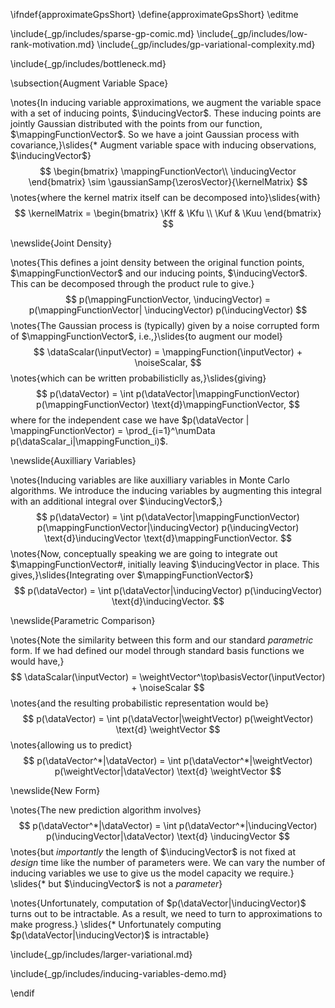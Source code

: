 \ifndef{approximateGpsShort}
\define{approximateGpsShort}
\editme

\include{_gp/includes/sparse-gp-comic.md}
\include{_gp/includes/low-rank-motivation.md}
\include{_gp/includes/gp-variational-complexity.md}
<!--include{_gp/includes/larger-factorize.md}-->
\include{_gp/includes/bottleneck.md}

\subsection{Augment Variable Space}

\notes{In inducing variable approximations, we augment the variable space with a set of inducing points, $\inducingVector$. These inducing points are jointly Gaussian distributed with the points from our function, $\mappingFunctionVector$. So we have a joint Gaussian process with covariance,}\slides{* Augment variable space with inducing observations, $\inducingVector$}
$$
\begin{bmatrix}
\mappingFunctionVector\\
\inducingVector
\end{bmatrix} \sim \gaussianSamp{\zerosVector}{\kernelMatrix}
$$
\notes{where the kernel matrix itself can be decomposed into}\slides{with}
$$
\kernelMatrix =
\begin{bmatrix}
\Kff & \Kfu \\
\Kuf & \Kuu
\end{bmatrix}
$$

\newslide{Joint Density}

\notes{This defines a joint density between the original function points, $\mappingFunctionVector$ and our inducing points, $\inducingVector$. This can be decomposed through the product rule to give.}
$$
p(\mappingFunctionVector, \inducingVector) = p(\mappingFunctionVector| \inducingVector) p(\inducingVector)
$$
\notes{The Gaussian process is (typically) given by a noise corrupted form of $\mappingFunctionVector$, i.e.,}\slides{to augment our model}
$$
\dataScalar(\inputVector) = \mappingFunction(\inputVector) + \noiseScalar,
$$
\notes{which can be written probabilisticlly as,}\slides{giving}
$$
p(\dataVector) = \int p(\dataVector|\mappingFunctionVector) p(\mappingFunctionVector) \text{d}\mappingFunctionVector,
$$
where for the independent case we have $p(\dataVector | \mappingFunctionVector) = \prod_{i=1}^\numData p(\dataScalar_i|\mappingFunction_i)$.

\newslide{Auxilliary Variables}

\notes{Inducing variables are like auxilliary variables in Monte Carlo algorithms. We introduce the inducing variables by augmenting this integral with an additional integral over $\inducingVector$,}
$$
p(\dataVector) = \int p(\dataVector|\mappingFunctionVector) p(\mappingFunctionVector|\inducingVector)  p(\inducingVector)  \text{d}\inducingVector \text{d}\mappingFunctionVector.
$$
\notes{Now, conceptually speaking we are going to integrate out $\mappingFunctionVector#, initially leaving $\inducingVector in place. This gives,}\slides{Integrating over $\mappingFunctionVector$}
$$
p(\dataVector) = \int p(\dataVector|\inducingVector)   p(\inducingVector)  \text{d}\inducingVector.
$$

\newslide{Parametric Comparison}

\notes{Note the similarity between this form and our standard *parametric* form. If we had defined our model through standard basis functions we would have,}
$$
\dataScalar(\inputVector) = \weightVector^\top\basisVector(\inputVector) + \noiseScalar
$$
\notes{and the resulting probabilistic representation would be}
$$
p(\dataVector) = \int p(\dataVector|\weightVector) p(\weightVector) \text{d} \weightVector
$$
\notes{allowing us to predict}
$$
p(\dataVector^*|\dataVector) = \int p(\dataVector^*|\weightVector) p(\weightVector|\dataVector) \text{d} \weightVector
$$

\newslide{New Form}

\notes{The new prediction algorithm involves}
$$
p(\dataVector^*|\dataVector) = \int p(\dataVector^*|\inducingVector) p(\inducingVector|\dataVector) \text{d} \inducingVector
$$
\notes{but *importantly* the length of $\inducingVector$ is not fixed at *design* time like the number of parameters were. We can vary the number of inducing variables we use to give us the model capacity we require.}
\slides{* but $\inducingVector$ is not a *parameter*}

\notes{Unfortunately, computation of $p(\dataVector|\inducingVector)$ turns out to be intractable. As a result, we need to turn to approximations to make progress.}
\slides{* Unfortunately computing $p(\dataVector|\inducingVector)$ is intractable}

\include{_gp/includes/larger-variational.md}
<!--include{_gp/includes/larger-graph-intro.md}-->
\include{_gp/includes/inducing-variables-demo.md}

\endif

